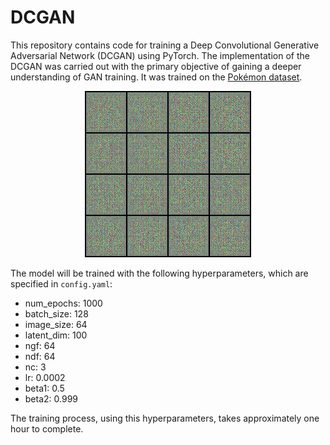 # DCGAN
This repository contains code for training a Deep Convolutional Generative Adversarial Network (DCGAN) using PyTorch. 
The implementation of the DCGAN was carried out with the primary objective of gaining a deeper understanding of GAN training. 
It was trained on the [Pokémon dataset](https://www.kaggle.com/kvpratama/pokemon-images-dataset).

<p align="center">
  <img src="pokemon_animation.gif" alt="animated" />
</p>

The model will be trained with the following hyperparameters, which are specified in `config.yaml`:
* num_epochs: 1000
* batch_size: 128
* image_size: 64
* latent_dim: 100
* ngf: 64
* ndf: 64
* nc: 3
* lr: 0.0002
* beta1: 0.5
* beta2: 0.999

The training process, using this hyperparameters, takes approximately one hour to complete.
